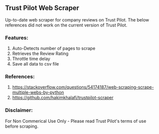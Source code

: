## Trust Pilot Web Scraper

Up-to-date web scraper for company reviews on Trust Pilot. The below references did not work on the current version of Trust Pilot.

### Features:
1. Auto-Detects number of pages to scrape
2. Retrieves the Review Rating
3. Throttle time delay
4. Save all data to csv file

### References:
1. https://stackoverflow.com/questions/54174187/web-scraping-scrape-multiple-webs-by-python
2. https://github.com/hakimkhalafi/trustpilot-scraper

### Disclaimer:
For Non Commerical Use Only - Please read Trust Pilot's terms of use before scraping.